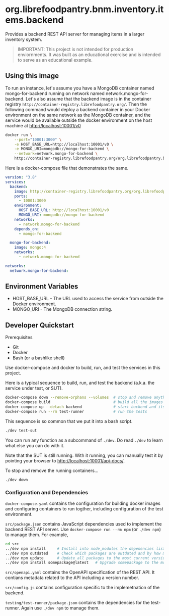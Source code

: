 # org.librefoodpantry.bnm.inventory.items.backend

Provides a backend REST API server for managing items in a larger inventory system.

> IMPORTANT: This project is not intended for production enviornments. It was built as an educational exercise and is intended to serve as an educational example.

## Using this image

To run an instance, let's assume you have a MongoDB container named mongo-for-backend
running on network named network.mongo-for-backend. Let's also assume that the backend
image is in the container registry `http://container-registry.librefoodpantry.org/`.
Then the following command would deploy a backend container in your Docker environment
on the same network as the MongoDB container, and the service would be available outside
the docker environment on the host machine at <http://localhost:10001/v0>

```bash
docker run \
    --port="10001:3000" \
    -e HOST_BASE_URL=http://localhost:10001/v0 \
    -e MONGO_URI=mongodb://mongo-for-backend \
    --network=network.mongo-for-backend \
    http://container-registry.librefoodpantry.org/org.librefoodpantry.bnm.inventory.items.backend
```

Here is a docker-compose file that demonstrates the same.

```yaml
version: "3.8"
services:
  backend:
    image: http://container-registry.librefoodpantry.org/org.librefoodpantry.bnm.inventory.items.backend
    ports:
      - 10001:3000
    environment:
      HOST_BASE_URL: http://localhost:10001/v0
      MONGO_URI: mongodb://mongo-for-backend
    networks:
      - network.mongo-for-backend
    depends_on:
      - mongo-for-backend

  mongo-for-backend:
    image: mongo:4
    networks:
      - network.mongo-for-backend

networks:
  network.mongo-for-backend:
```

## Environment Variables

* HOST_BASE_URL - The URL used to access the service from outside the Docker environment.
* MONGO_URI - The MongoDB connection string.

## Developer Quickstart

Prerequisites

* Git
* Docker
* Bash (or a bashlike shell)

Use docker-compose and docker to build, run, and test the services in this project.

Here is a typical sequence to build, run, and test the backend (a.k.a. the service under test, or SUT).

```bash
docker-compose down --remove-orphans --volumes  # stop and remove anything from a previous run
docker-compose build                            # build all the images
docker-compose up --detach backend              # start backend and its dependencies
docker-compose run --rm test-runner             # run the tests
```

This sequence is so common that we put it into a bash script.

```bash
./dev test-sut
```

You can run any function as a subcommand of `./dev`. Do read `./dev` to learn
what else you can do with it.

Note that the SUT is still running. With it running, you can manually test it by
pointing your browser to <http://localhost:10001/api-docs/>.

To stop and remove the running containers...

```
./dev down
```

### Configuration and Dependencies

`docker-compose.yaml` contains the configuration for building docker images
and configuring containers to run togther, including configuration of the
test environment.

`src/package.json` contains JavaScript dependencies used to implement the
backend REST API server. Use `docker-compose run --rm npm` (or `./dev npm`)
to manage them. For example,

```bash
cd src
../dev npm install     # Install into node_modules the depenencies listed in package.json
../dev npm outdated    # Check which packages are outdated and by how much
../dev npm update      # Update all packages to the most current version within the same major version.
../dev npm install somepackage@latest   # Upgrade somepackage to the most current major version.
```

`src/openapi.yaml` contains the OpenAPI specification of the REST API.
It contians metadata related to the API including a version number.

`src/config.js` contains configuration specific to the implemetnation of the backend.

`testing/test-runner/package.json` contains the dependencies for the test-runner. Again
use `./dev npm` to manage them.
